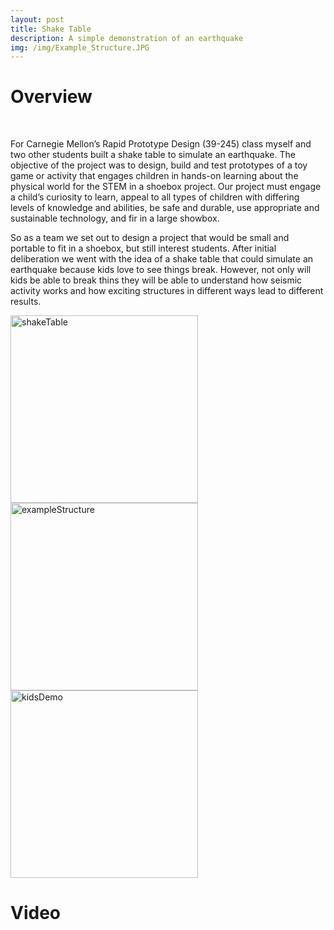 ```yaml
---
layout: post
title: Shake Table
description: A simple demonstration of an earthquake
img: /img/Example_Structure.JPG
---
```


# Overview
<br />

For Carnegie Mellon’s Rapid Prototype Design (39-245) class myself and two other students built a shake table to simulate an earthquake. The objective of the project was to design, build and test prototypes of a toy game or activity that engages children in hands-on learning about the physical world for the STEM in a shoebox project. Our project must engage a child’s curiosity to learn, appeal to all types of children with differing levels of knowledge and abilities, be safe and durable, use appropriate and sustainable technology, and fir in a large showbox. 

So as a team we set out to design a project that would be small and portable to fit in a shoebox, but still interest students. After initial deliberation we went with the idea of a shake table that could simulate an earthquake because kids love to see things break. However, not only will kids be able to break thins they will be able to understand how seismic activity works and how exciting structures in different ways lead to different results.

<img src="http://krcarter.github.io/img/Shake_table_CADrender.JPG" alt="shakeTable" width="300"/>

<img src="http://krcarter.github.io/img/Example_Structure.JPG" alt="exampleStructure" width="300"/>

<img src="http://krcarter.github.io/img/kidsDemo.png" alt="kidsDemo" width="300"/>


# Video
 <br />



